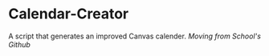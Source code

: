 # Calendar-Creator

A script that generates an improved Canvas calender.
_Moving from School's Github_
